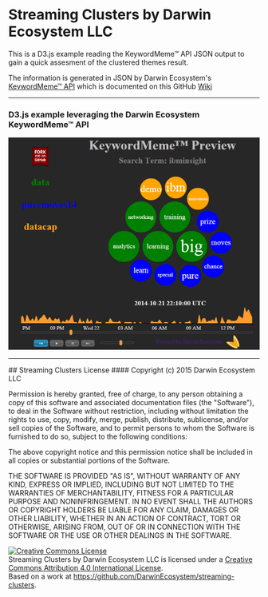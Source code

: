 # Streaming Clusters by Darwin Ecosystem LLC
This is a D3.js example reading the KeywordMeme™ API JSON output to gain a quick assesment of the clustered themes result.

The information is generated  in JSON by Darwin Ecosystem's [KeywordMeme™ API](http://www.keywordmeme.com) which is documented on this GitHub [Wiki](http://github.com/DarwinEcosystem/Documentation/wiki/REST-API-Resources)
<hr>


### D3.js example leveraging the Darwin Ecosystem KeywordMeme™ API 

![streaming cluster](https://raw.githubusercontent.com/DarwinEcosystem/streaming-clusters/master/screen-shot.png)

<hr>
## Streaming Clusters License
#### Copyright (c) 2015 Darwin Ecosystem LLC

Permission is hereby granted, free of charge, to any person obtaining a copy of this software and associated documentation files (the "Software"), to deal in the Software without restriction, including without limitation the rights to use, copy, modify, merge, publish, distribute, sublicense, and/or sell copies of the Software, and to permit persons to whom the Software is furnished to do so, subject to the following conditions:

The above copyright notice and this permission notice shall be included in all copies or substantial portions of the Software.

THE SOFTWARE IS PROVIDED "AS IS", WITHOUT WARRANTY OF ANY KIND, EXPRESS OR IMPLIED, INCLUDING BUT NOT LIMITED TO THE WARRANTIES OF MERCHANTABILITY, FITNESS FOR A PARTICULAR PURPOSE AND NONINFRINGEMENT. IN NO EVENT SHALL THE AUTHORS OR COPYRIGHT HOLDERS BE LIABLE FOR ANY CLAIM, DAMAGES OR OTHER LIABILITY, WHETHER IN AN ACTION OF CONTRACT, TORT OR OTHERWISE, ARISING FROM, OUT OF OR IN CONNECTION WITH THE SOFTWARE OR THE USE OR OTHER DEALINGS IN THE SOFTWARE.

<a rel="license" href="http://creativecommons.org/licenses/by/4.0/"><img alt="Creative Commons License" style="border-width:0" src="https://i.creativecommons.org/l/by/4.0/88x31.png" /></a><br /><span xmlns:dct="http://purl.org/dc/terms/" property="dct:title">Streaming Clusters</span> by <span xmlns:cc="http://creativecommons.org/ns#" property="cc:attributionName">Darwin Ecosystem LLC</span> is licensed under a <a rel="license" href="http://creativecommons.org/licenses/by/4.0/">Creative Commons Attribution 4.0 International License</a>.<br />Based on a work at <a xmlns:dct="http://purl.org/dc/terms/" href="https://github.com/DarwinEcosystem/streaming-clusters" rel="dct:source">https://github.com/DarwinEcosystem/streaming-clusters</a>.

